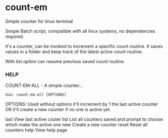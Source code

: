 # count-em
Simple counter for linux terminal

Simple Batch script, compatible with all linux systems, no dependencies required.

It's a counter, can be invoked to increment a specific count routine.
It saves values in a folder and keep track of the latest active count routine.

With list option can resume previous saved count routine.

### HELP
COUNT-EM-ALL - A simple counter...

	Uso: count-em-all [OPTIONS]

OPTIONS:
	Used without options it'll increment by 1 the last active counter OR it'll create a new counter if no one is active yet.

last	View last active couter
list	List all counters saved and prompt to choose which make the active one
new   Create a new counter
reset	Reset all counters
help	View help page
